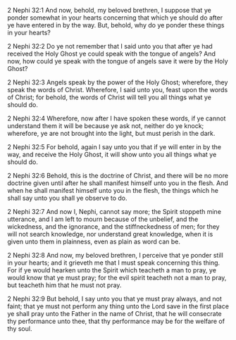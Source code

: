 2 Nephi 32:1 And now, behold, my beloved brethren, I suppose that ye
ponder somewhat in your hearts concerning that which ye should do after
ye have entered in by the way. But, behold, why do ye ponder these
things in your hearts?

2 Nephi 32:2 Do ye not remember that I said unto you that after ye had
received the Holy Ghost ye could speak with the tongue of angels? And
now, how could ye speak with the tongue of angels save it were by the
Holy Ghost?

2 Nephi 32:3 Angels speak by the power of the Holy Ghost; wherefore,
they speak the words of Christ. Wherefore, I said unto you, feast upon
the words of Christ; for behold, the words of Christ will tell you all
things what ye should do.

2 Nephi 32:4 Wherefore, now after I have spoken these words, if ye
cannot understand them it will be because ye ask not, neither do ye
knock; wherefore, ye are not brought into the light, but must perish in
the dark.

2 Nephi 32:5 For behold, again I say unto you that if ye will enter in
by the way, and receive the Holy Ghost, it will show unto you all things
what ye should do.

2 Nephi 32:6 Behold, this is the doctrine of Christ, and there will be
no more doctrine given until after he shall manifest himself unto you in
the flesh. And when he shall manifest himself unto you in the flesh, the
things which he shall say unto you shall ye observe to do.

2 Nephi 32:7 And now I, Nephi, cannot say more; the Spirit stoppeth mine
utterance, and I am left to mourn because of the unbelief, and the
wickedness, and the ignorance, and the stiffneckedness of men; for they
will not search knowledge, nor understand great knowledge, when it is
given unto them in plainness, even as plain as word can be.

2 Nephi 32:8 And now, my beloved brethren, I perceive that ye ponder
still in your hearts; and it grieveth me that I must speak concerning
this thing. For if ye would hearken unto the Spirit which teacheth a man
to pray, ye would know that ye must pray; for the evil spirit teacheth
not a man to pray, but teacheth him that he must not pray.

2 Nephi 32:9 But behold, I say unto you that ye must pray always, and
not faint; that ye must not perform any thing unto the Lord save in the
first place ye shall pray unto the Father in the name of Christ, that he
will consecrate thy performance unto thee, that thy performance may be
for the welfare of thy soul.
